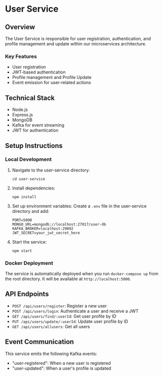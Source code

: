 
# User Service

## Overview
The User Service is responsible for user registration, authentication, and profile management and update  within our microservices architecture.

### Key Features
- User registration
- JWT-based authentication
- Profile management and Profile Update
- Event emission for user-related actions

## Technical Stack
- Node.js
- Express.js
- MongoDB
- Kafka for event streaming
- JWT for authentication


## Setup Instructions

### Local Development
1. Navigate to the user-service directory:
   ```
   cd user-service
   ```

2. Install dependencies:
   ```
   npm install
   ```

3. Set up environment variables:
   Create a `.env` file in the user-service directory and add:
   ```
   PORT=5000
   MONGO_URL=mongodb://localhost:27017/user-db
   KAFKA_BROKER=localhost:29092
   JWT_SECRET=your_jwt_secret_here
   ```

4. Start the service:
   ```
   npm start
   ```

### Docker Deployment
The service is automatically deployed when you run `docker-compose up` from the root directory. It will be available at `http://localhost:5000`.

## API Endpoints
- `POST /api/users/register`: Register a new user
- `POST /api/users/login`: Authenticate a user and receive a JWT
- `GET /api/users/find/:userId`: Get user profile by ID
- `PUT /api/users/update/:userId`: Update user profile by ID
- `GET /api/users/allusers`: Get all users 

## Event Communication
This service emits the following Kafka events:
- "user-registered": When a new user is registered
- "user-updated": When a user's profile is updated

